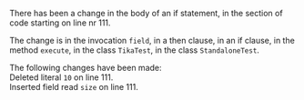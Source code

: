 There has been a change in the body of an if statement, in the section of code starting on line nr 111.
  
The change is in the invocation ```field```, in a then clause, in an if clause, in the method ```execute```, in the class ```TikaTest```, in the class ```StandaloneTest```.
  
The following changes have been made:  
Deleted literal ```10``` on line 111.  
Inserted field read ```size``` on line 111.  
